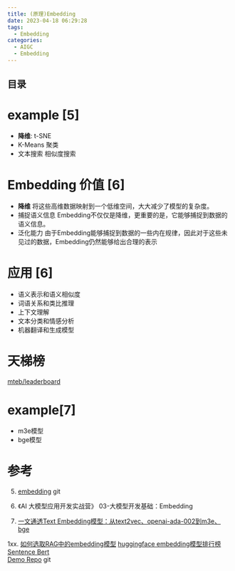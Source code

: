 ```yaml
---
title: (原理)Embedding
date: 2023-04-18 06:29:28
tags:
  - Embedding
categories:
  - AIGC  
  - Embedding
---
```


<p></p>
<!-- more -->

## 目录
<!-- toc -->

 

# example [5]
  - **降维**:   t-SNE  
  - K-Means 聚类
  - 文本搜索  相似度搜索

# Embedding 价值 [6]
  - **降维**
    将这些高维数据映射到一个低维空间，大大减少了模型的复杂度。
  - 捕捉语义信息 
    Embedding不仅仅是降维，更重要的是，它能够捕捉到数据的语义信息。
  - 泛化能力
    由于Embedding能够捕捉到数据的一些内在规律，因此对于这些未见过的数据，Embedding仍然能够给出合理的表示

# 应用 [6]
  - 语义表示和语义相似度
  - 词语关系和类比推理
  - 上下文理解
  - 文本分类和情感分析
  - 机器翻译和生成模型

# 天梯榜
  [mteb/leaderboard](https://huggingface.co/spaces/mteb/leaderboard)

# example[7]
+ m3e模型
+ bge模型

# 参考
5. [embedding](https://github.com/www6v/openai-quickstart/blob/main/openai_api/embedding.ipynb) git

6. 《AI 大模型应用开发实战营》 03-大模型开发基础：Embedding


7. [一文通透Text Embedding模型：从text2vec、openai-ada-002到m3e、bge](https://blog.csdn.net/v_JULY_v/article/details/135311471) 

1xx. [如何选取RAG中的embedding模型](https://www.bilibili.com/video/BV1Hk4y1X7aG/)
   [huggingface embedding模型排行榜](https://huggingface.co/spaces/mteb/leaderboard)
   [Sentence Bert](https://arxiv.org/pdf/1908.10084.pdf)  
   [Demo Repo](https://github.com/blackinkkkxi/RAG_langchain)  git
